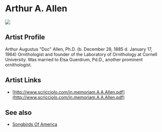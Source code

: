 # Arthur A. Allen

![](../../asssets/artists/Arthur_A_Allen.png)

## Artist Profile

Arthur Augustus "Doc" Allen, Ph.D. (b. December 28, 1885 d. January 17, 1964) Ornithologist and founder of the Laboratory of Ornithology at Cornell University. Was married to Elsa Guerdrum, Pd.D., another prominent ornithologist.

## Artist Links

- [http://www.scricciolo.com/in.memoriam.A.A.Allen.pdf](http://www.scricciolo.com/in.memoriam.A.A.Allen.pdf)


## See also

- [Songbirds Of America](Arthur_A_Allen-Songbirds_Of_America.md)
